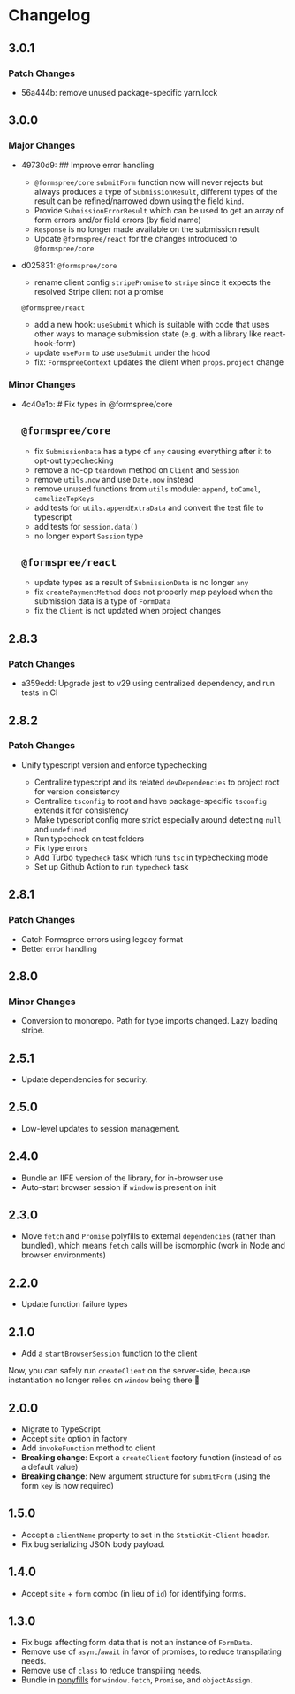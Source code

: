 # Changelog

## 3.0.1

### Patch Changes

- 56a444b: remove unused package-specific yarn.lock

## 3.0.0

### Major Changes

- 49730d9: ## Improve error handling

  - `@formspree/core` `submitForm` function now will never rejects but always produces a type of `SubmissionResult`, different types of the result can be refined/narrowed down using the field `kind`.
  - Provide `SubmissionErrorResult` which can be used to get an array of form errors and/or field errors (by field name)
  - `Response` is no longer made available on the submission result
  - Update `@formspree/react` for the changes introduced to `@formspree/core`

- d025831: `@formspree/core`

  - rename client config `stripePromise` to `stripe` since it expects the resolved Stripe client not a promise

  `@formspree/react`

  - add a new hook: `useSubmit` which is suitable with code that uses other ways to manage submission state (e.g. with a library like react-hook-form)
  - update `useForm` to use `useSubmit` under the hood
  - fix: `FormspreeContext` updates the client when `props.project` change

### Minor Changes

- 4c40e1b: # Fix types in @formspree/core

  ## `@formspree/core`

  - fix `SubmissionData` has a type of `any` causing everything after it to opt-out typechecking
  - remove a no-op `teardown` method on `Client` and `Session`
  - remove `utils.now` and use `Date.now` instead
  - remove unused functions from `utils` module: `append`, `toCamel`, `camelizeTopKeys`
  - add tests for `utils.appendExtraData` and convert the test file to typescript
  - add tests for `session.data()`
  - no longer export `Session` type

  ## `@formspree/react`

  - update types as a result of `SubmissionData` is no longer `any`
  - fix `createPaymentMethod` does not properly map payload when the submission data is a type of `FormData`
  - fix the `Client` is not updated when project changes

## 2.8.3

### Patch Changes

- a359edd: Upgrade jest to v29 using centralized dependency, and run tests in CI

## 2.8.2

### Patch Changes

- Unify typescript version and enforce typechecking

  - Centralize typescript and its related `devDependencies` to project root for version consistency
  - Centralize `tsconfig` to root and have package-specific `tsconfig` extends it for consistency
  - Make typescript config more strict especially around detecting `null` and `undefined`
  - Run typecheck on test folders
  - Fix type errors
  - Add Turbo `typecheck` task which runs `tsc` in typechecking mode
  - Set up Github Action to run `typecheck` task

## 2.8.1

### Patch Changes

- Catch Formspree errors using legacy format
- Better error handling

## 2.8.0

### Minor Changes

- Conversion to monorepo. Path for type imports changed. Lazy loading stripe.

## 2.5.1

- Update dependencies for security.

## 2.5.0

- Low-level updates to session management.

## 2.4.0

- Bundle an IIFE version of the library, for in-browser use
- Auto-start browser session if `window` is present on init

## 2.3.0

- Move `fetch` and `Promise` polyfills to external `dependencies` (rather than bundled), which means `fetch` calls will be isomorphic (work in Node and browser environments)

## 2.2.0

- Update function failure types

## 2.1.0

- Add a `startBrowserSession` function to the client

Now, you can safely run `createClient` on the server-side, because instantiation
no longer relies on `window` being there 🎉

## 2.0.0

- Migrate to TypeScript
- Accept `site` option in factory
- Add `invokeFunction` method to client
- **Breaking change**: Export a `createClient` factory function (instead of as a default value)
- **Breaking change**: New argument structure for `submitForm` (using the form `key` is now required)

## 1.5.0

- Accept a `clientName` property to set in the `StaticKit-Client` header.
- Fix bug serializing JSON body payload.

## 1.4.0

- Accept `site` + `form` combo (in lieu of `id`) for identifying forms.

## 1.3.0

- Fix bugs affecting form data that is not an instance of `FormData`.
- Remove use of `async`/`await` in favor of promises, to reduce transpilating needs.
- Remove use of `class` to reduce transpiling needs.
- Bundle in [ponyfills](https://github.com/sindresorhus/ponyfill) for `window.fetch`, `Promise`, and `objectAssign`.
